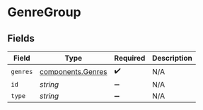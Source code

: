 # GenreGroup


## Fields

| Field                                                  | Type                                                   | Required                                               | Description                                            |
| ------------------------------------------------------ | ------------------------------------------------------ | ------------------------------------------------------ | ------------------------------------------------------ |
| `genres`                                               | [components.Genres](../../models/components/genres.md) | :heavy_check_mark:                                     | N/A                                                    |
| `id`                                                   | *string*                                               | :heavy_minus_sign:                                     | N/A                                                    |
| `type`                                                 | *string*                                               | :heavy_minus_sign:                                     | N/A                                                    |